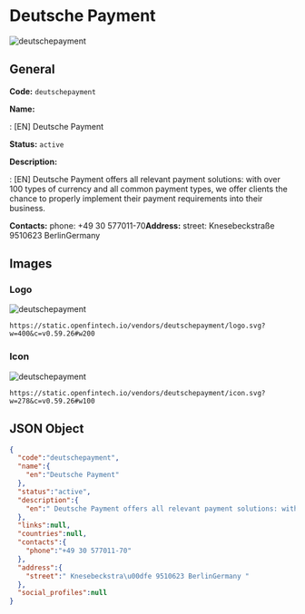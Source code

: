 
# Deutsche Payment 
![deutschepayment](https://static.openfintech.io/vendors/deutschepayment/logo.svg?w=400&c=v0.59.26#w200)  

## General 
 
**Code:** `deutschepayment` 
 
**Name:** 
 
:	[EN] Deutsche Payment 
 
**Status:** `active` 
 
**Description:** 
 
: [EN]  Deutsche Payment offers all relevant payment solutions: with over 100 types of currency and all common payment types, we offer clients the chance to properly implement their payment requirements into their business.  
 
**Contacts:** 
phone: +49 30 577011-70**Address:** 
street:  Knesebeckstraße 9510623 BerlinGermany  

## Images 

### Logo 
 
![deutschepayment](https://static.openfintech.io/vendors/deutschepayment/logo.svg?w=400&c=v0.59.26#w200)  

```
https://static.openfintech.io/vendors/deutschepayment/logo.svg?w=400&c=v0.59.26#w200
```  

### Icon 
 
![deutschepayment](https://static.openfintech.io/vendors/deutschepayment/icon.svg?w=278&c=v0.59.26#w100)  

```
https://static.openfintech.io/vendors/deutschepayment/icon.svg?w=278&c=v0.59.26#w100
```  

## JSON Object 

```json
{
  "code":"deutschepayment",
  "name":{
    "en":"Deutsche Payment"
  },
  "status":"active",
  "description":{
    "en":" Deutsche Payment offers all relevant payment solutions: with over 100 types of currency and all common payment types, we offer clients the chance to properly implement their payment requirements into their business. "
  },
  "links":null,
  "countries":null,
  "contacts":{
    "phone":"+49 30 577011-70"
  },
  "address":{
    "street":" Knesebeckstra\u00dfe 9510623 BerlinGermany "
  },
  "social_profiles":null
}
```  
